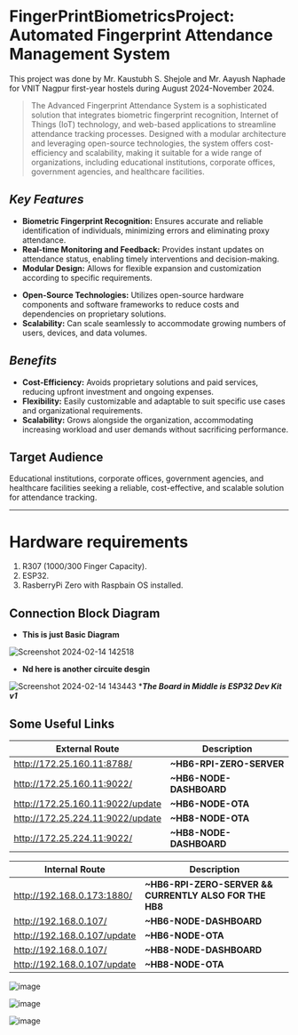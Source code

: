 # **FingerPrintBiometricsProject: Automated Fingerprint Attendance Management System**

This project was done by Mr. Kaustubh S. Shejole and Mr. Aayush Naphade for VNIT Nagpur first-year hostels during August 2024-November 2024.

> The Advanced Fingerprint Attendance System is a sophisticated solution that integrates biometric fingerprint recognition, Internet of Things (IoT) technology, and web-based applications to streamline attendance tracking processes. Designed with a modular architecture and leveraging open-source technologies, the system offers cost-efficiency and scalability, making it suitable for a wide range of organizations, including educational institutions, corporate offices, government agencies, and healthcare facilities.

## *Key Features*
* **Biometric Fingerprint Recognition:** Ensures accurate and reliable identification of individuals, minimizing errors and eliminating proxy attendance.
* **Real-time Monitoring and Feedback:** Provides instant updates on attendance status, enabling timely interventions and decision-making.
* **Modular Design:** Allows for flexible expansion and customization according to specific requirements.
+ **Open-Source Technologies:** Utilizes open-source hardware components and software frameworks to reduce costs and dependencies on proprietary solutions.
+ **Scalability:** Can scale seamlessly to accommodate growing numbers of users, devices, and data volumes.
## *Benefits*
* **Cost-Efficiency:** Avoids proprietary solutions and paid services, reducing upfront investment and ongoing expenses.
* **Flexibility:** Easily customizable and adaptable to suit specific use cases and organizational requirements.
* **Scalability:** Grows alongside the organization, accommodating increasing workload and user demands without sacrificing performance.

## Target Audience
Educational institutions, corporate offices, government agencies, and healthcare facilities seeking a reliable, cost-effective, and scalable solution for attendance tracking.

---
# Hardware requirements

1. R307 (1000/300 Finger Capacity).
2. ESP32.
3. RasberryPi Zero with Raspbain OS installed.

## Connection Block Diagram
* **This is just Basic Diagram** 

![Screenshot 2024-02-14 142518](https://hackmd.io/_uploads/HJIoTB5jT.png)

* **Nd here is another circuite desgin** 

![Screenshot 2024-02-14 143443](https://hackmd.io/_uploads/rk-C1Icop.png)
****The Board in Middle is ESP32 Dev Kit v1***

## Some Useful Links
| External Route                          | Description                         |
|--------------------------------|-------------------------------------|
| http://172.25.160.11:8788/     | **~HB6-RPI-ZERO-SERVER**            |
| http://172.25.160.11:9022/     | **~HB6-NODE-DASHBOARD**             |
| http://172.25.160.11:9022/update | **~HB6-NODE-OTA**                  |
| http://172.25.224.11:9022/update | **~HB8-NODE-OTA**                  |
| http://172.25.224.11:9022/     | **~HB8-NODE-DASHBOARD**            |


| Internal Route                          | Description                         |
|--------------------------------|-------------------------------------|
| http://192.168.0.173:1880/     | **~HB6-RPI-ZERO-SERVER && CURRENTLY ALSO FOR THE HB8** |
| http://192.168.0.107/          | **~HB6-NODE-DASHBOARD**             |
| http://192.168.0.107/update    | **~HB6-NODE-OTA**                   |
| http://192.168.0.107/          | **~HB8-NODE-DASHBOARD**             |
| http://192.168.0.107/update    | **~HB8-NODE-OTA**                   |


![image](https://github.com/KaustubhShejole/FingerPrintBiometricsProject/assets/99681980/576c4f06-d330-40bf-b18e-6eb423a7bd9b)

![image](https://github.com/KaustubhShejole/FingerPrintBiometricsProject/assets/99681980/b3be6efa-9bfa-467d-9151-ed2217eee9d1)

![image](https://github.com/KaustubhShejole/FingerPrintBiometricsProject/assets/99681980/17e71e23-2fef-4134-9e8c-48bf0b0066d4)


